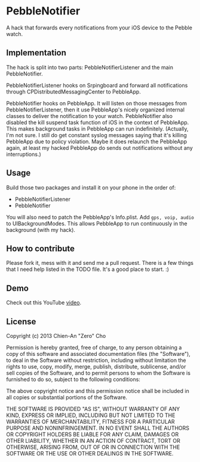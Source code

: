 # PebbleNotifier

A hack that forwards every notifications from your iOS device to the Pebble
watch.

## Implementation

The hack is split into two parts: PebbleNotifierListener and the main
PebbleNotifier.

PebbleNotifierListener hooks on Srpingboard and forward all notifications
through CPDistributedMessagingCenter to PebbleApp.

PebbleNotifier hooks on PebbleApp. It will listen on those messages from
PebbleNotifierListener, then it use PebbleApp's nicely organized internal
classes to deliver the notification to your watch. PebbleNotifier also disabled
the kill suspend task function of iOS in the context of PebbleApp. This makes
background tasks in PebbleApp can run indefinitely. (Actually, I'm not sure. I
still do get constant syslog messages saying that it's killing PebbleApp due to
policy violation. Maybe it does relaunch the PebbleApp again, at least my
hacked PebbleApp do sends out notifications without any interruptions.)

## Usage

Build those two packages and install it on your phone in the order of:

- PebbleNotifierListener
- PebbleNotifier

You will also need to patch the PebbleApp's Info.plist. Add `gps, voip, audio`
to UIBackgroundModes. This allows PebbleApp to run continuously in the
background (with my hack).

## How to contribute

Please fork it, mess with it and send me a pull request. There is a few things
that I need help listed in the TODO file. It's a good place to start. :)

## Demo

Check out this YouTube [video](http://www.youtube.com/watch?v=5AAHaS_UZJo).

## License

Copyright (c) 2013 Chien-An "Zero" Cho

Permission is hereby granted, free of charge, to any person obtaining a copy of
this software and associated documentation files (the "Software"), to deal in
the Software without restriction, including without limitation the rights to
use, copy, modify, merge, publish, distribute, sublicense, and/or sell copies
of the Software, and to permit persons to whom the Software is furnished to do
so, subject to the following conditions:

The above copyright notice and this permission notice shall be included in all
copies or substantial portions of the Software.

THE SOFTWARE IS PROVIDED "AS IS", WITHOUT WARRANTY OF ANY KIND, EXPRESS OR
IMPLIED, INCLUDING BUT NOT LIMITED TO THE WARRANTIES OF MERCHANTABILITY,
FITNESS FOR A PARTICULAR PURPOSE AND NONINFRINGEMENT. IN NO EVENT SHALL THE
AUTHORS OR COPYRIGHT HOLDERS BE LIABLE FOR ANY CLAIM, DAMAGES OR OTHER
LIABILITY, WHETHER IN AN ACTION OF CONTRACT, TORT OR OTHERWISE, ARISING FROM,
OUT OF OR IN CONNECTION WITH THE SOFTWARE OR THE USE OR OTHER DEALINGS IN THE
SOFTWARE.
